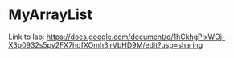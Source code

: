 # MyArrayList
Link to lab: https://docs.google.com/document/d/1hCkhgPlxWOj-X3p0932s5pv2FX7hdfXOmh3jrVbHD9M/edit?usp=sharing
